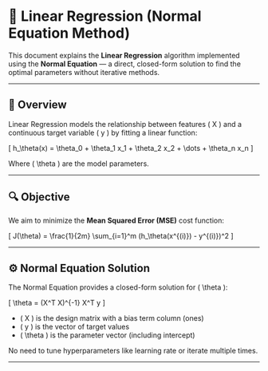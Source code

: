 # 📘 Linear Regression (Normal Equation Method)

This document explains the **Linear Regression** algorithm implemented using the **Normal Equation** — a direct, closed-form solution to find the optimal parameters without iterative methods.

---

## 🧠 Overview

Linear Regression models the relationship between features \( X \) and a continuous target variable \( y \) by fitting a linear function:

\[
h_\theta(x) = \theta_0 + \theta_1 x_1 + \theta_2 x_2 + \dots + \theta_n x_n
\]

Where \( \theta \) are the model parameters.

---

## 🔍 Objective

We aim to minimize the **Mean Squared Error (MSE)** cost function:

\[
J(\theta) = \frac{1}{2m} \sum_{i=1}^m (h_\theta(x^{(i)}) - y^{(i)})^2
\]

---

## ⚙️ Normal Equation Solution

The Normal Equation provides a closed-form solution for \( \theta \):

\[
\theta = (X^T X)^{-1} X^T y
\]

- \( X \) is the design matrix with a bias term column (ones)
- \( y \) is the vector of target values
- \( \theta \) is the parameter vector (including intercept)

No need to tune hyperparameters like learning rate or iterate multiple times.

---
